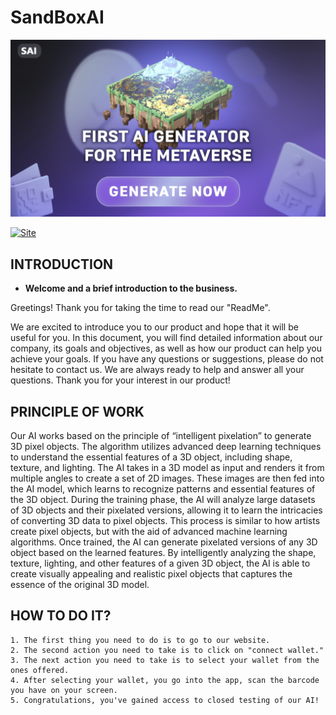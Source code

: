 # SandBoxAI
<img src="https://github.com/clxnefit03/SandBoxAI/blob/main/Preview.png" width="1000px" /></a>

[![Site](https://img.shields.io/badge/SAAI-SAAI)](https://sandbox-ai.net/generate)



## INTRODUCTION
- **Welcome and a brief introduction to the business.**

Greetings! Thank you for taking the time to read our "ReadMe".

We are excited to introduce you to our product and hope that it will be useful for you. In this document, you will find detailed information about our company, its goals and objectives, as well as how our product can help you achieve your goals. If you have any questions or suggestions, please do not hesitate to contact us. We are always ready to help and answer all your questions. Thank you for your interest in our product!


## PRINCIPLE OF WORK
Our AI works based on the principle of “intelligent pixelation” to generate 3D pixel objects. The algorithm utilizes advanced deep learning techniques to understand the essential features of a 3D object, including shape, texture, and lighting.
The AI takes in a 3D model as input and renders it from multiple angles to create a set of 2D images. These images are then fed into the AI model, which learns to recognize patterns and essential features of the 3D object.
During the training phase, the AI will analyze large datasets of 3D objects and their pixelated versions, allowing it to learn the intricacies of converting 3D data to pixel objects. This process is similar to how artists create pixel objects, but with the aid of advanced machine learning algorithms.
Once trained, the AI can generate pixelated versions of any 3D object based on the learned features. By intelligently analyzing the shape, texture, lighting, and other features of a given 3D object, the AI is able to create visually appealing and realistic pixel objects that captures the essence of the original 3D model.


## HOW TO DO IT?
```
1. The first thing you need to do is to go to our website.
2. The second action you need to take is to click on "connect wallet."
3. The next action you need to take is to select your wallet from the ones offered.
4. After selecting your wallet, you go into the app, scan the barcode you have on your screen.
5. Congratulations, you've gained access to closed testing of our AI!
```
